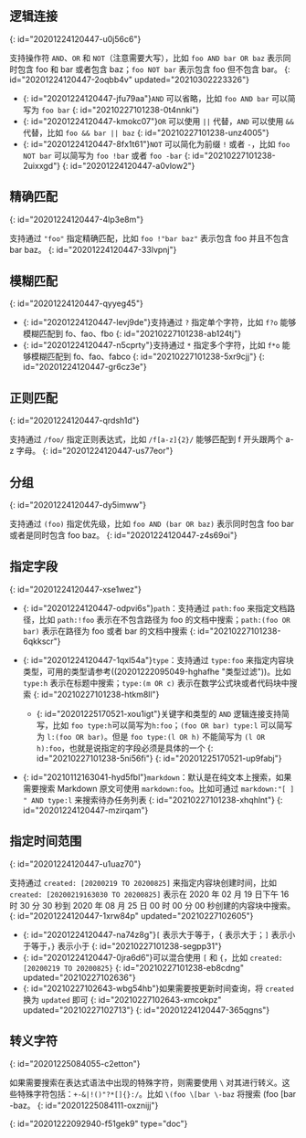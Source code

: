 ## 逻辑连接
{: id="20201224120447-u0j56c6"}

支持操作符 `AND`、`OR` 和 `NOT`（注意需要大写），比如 `foo AND bar OR baz` 表示同时包含 foo 和 bar 或者包含 baz；`foo NOT bar` 表示包含 foo 但不包含 bar。
{: id="20201224120447-2oqbb4v" updated="20210302223326"}

* {: id="20201224120447-jfu79aa"}`AND` 可以省略，比如 `foo AND bar` 可以简写为 `foo bar`
  {: id="20210227101238-0t4nnki"}
* {: id="20201224120447-kmokc07"}`OR` 可以使用 `||` 代替，`AND` 可以使用 `&&` 代替，比如 `foo && bar || baz`
  {: id="20210227101238-unz4005"}
* {: id="20201224120447-8fx1t61"}`NOT` 可以简化为前缀 `!` 或者 `-`，比如 `foo NOT bar` 可以简写为 `foo !bar` 或者 `foo -bar`
  {: id="20210227101238-2uixxgd"}
{: id="20201224120447-a0vlow2"}

## 精确匹配
{: id="20201224120447-4lp3e8m"}

支持通过 `"foo"` 指定精确匹配，比如 `foo !"bar baz"` 表示包含 foo 并且不包含 bar baz。
{: id="20201224120447-33lvpnj"}

## 模糊匹配
{: id="20201224120447-qyyeg45"}

* {: id="20201224120447-levj9de"}支持通过 `?` 指定单个字符，比如 `f?o` 能够模糊匹配到 fo、fao、fbo
  {: id="20210227101238-ab124tj"}
* {: id="20201224120447-n5cprty"}支持通过 `*` 指定多个字符，比如 `f*o` 能够模糊匹配到 fo、fao、fabco
  {: id="20210227101238-5xr9cjj"}
{: id="20201224120447-gr6cz3e"}

## 正则匹配
{: id="20201224120447-qrdsh1d"}

支持通过 `/foo/` 指定正则表达式，比如 `/f[a-z]{2}/` 能够匹配到 f 开头跟两个 a-z 字母。
{: id="20201224120447-us77eor"}

## 分组
{: id="20201224120447-dy5imww"}

支持通过 `(foo)` 指定优先级，比如 `foo AND (bar OR baz)` 表示同时包含 foo bar 或者是同时包含 foo baz。
{: id="20201224120447-z4s69oi"}

## 指定字段
{: id="20201224120447-xse1wez"}

* {: id="20201224120447-odpvi6s"}`path`：支持通过 `path:foo` 来指定文档路径，比如 `path:!foo` 表示在不包含路径为 foo 的文档中搜索；`path:(foo OR bar)` 表示在路径为 foo 或者 bar 的文档中搜索
  {: id="20210227101238-6qkkscr"}
* {: id="20201224120447-1qxl54a"}`type`：支持通过 `type:foo` 来指定内容块类型，可用的类型请参考((20201222095049-hghafhe "类型过滤"))。比如 `type:h` 表示在标题中搜索；`type:(m OR c)` 表示在数学公式块或者代码块中搜索
  {: id="20210227101238-htkm8ll"}

  * {: id="20201225170521-xou1igt"}关键字和类型的 `AND` 逻辑连接支持简写，比如 `foo type:h`可以简写为`h:foo`；`(foo OR bar) type:l` 可以简写为 `l:(foo OR bar)`。但是 `foo type:(l OR h)` 不能简写为 `(l OR h):foo`，也就是说指定的字段必须是具体的一个
    {: id="20210227101238-5ni56fi"}
  {: id="20201225170521-up9fabj"}
* {: id="20210112163041-hyd5fbl"}`markdown`：默认是在纯文本上搜索，如果需要搜索 Markdown 原文可使用 `markdown:foo`。比如可通过 `markdown:"[ ] " AND type:l` 来搜索待办任务列表
  {: id="20210227101238-xhqhlnt"}
{: id="20201224120447-mzirqam"}

## 指定时间范围
{: id="20201224120447-u1uaz70"}

支持通过 `created: [20200219 TO 20200825]` 来指定内容块创建时间，比如 `created: [20200219163030 TO 20200825]` 表示在 2020 年 02 月 19 日下午 16 时 30 分 30 秒到 2020 年 08 月 25 日 00 时 00 分 00 秒创建的内容块中搜索。
{: id="20201224120447-1xrw84p" updated="20210227102605"}

* {: id="20201224120447-na74z8g"}`[` 表示大于等于，`{` 表示大于；`]` 表示小于等于，`}` 表示小于
  {: id="20210227101238-segpp31"}
* {: id="20201224120447-0jra6d6"}可以混合使用 `[` 和 `{`，比如 `created: [20200219 TO 20200825}`
  {: id="20210227101238-eb8cdng" updated="20210227102636"}
* {: id="20210227102643-wbg54hb"}如果需要按更新时间查询，将 `created` 换为 `updated` 即可
  {: id="20210227102643-xmcokpz" updated="20210227102713"}
{: id="20201224120447-365qgns"}

## 转义字符
{: id="20201225084055-c2etton"}

如果需要搜索在表达式语法中出现的特殊字符，则需要使用 `\` 对其进行转义。这些特殊字符包括：`+-&|!()"?*[]{}:/`。比如 `\(foo \[bar \-baz` 将搜索 (foo [bar -baz。
{: id="20201225084111-oxznijj"}


{: id="20201222092940-f51gek9" type="doc"}
